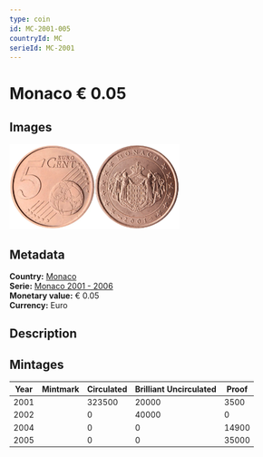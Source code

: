 ```yaml
---
type: coin
id: MC-2001-005
countryId: MC
serieId: MC-2001
---
```


# Monaco € 0.05

## Images

<img src="../../../Images/common-2002-005.webp" height="150" alt="Front image"><img src="Images/monaco-2001-005.webp" height="150" alt="Back image">

## Metadata

**Country:** [Monaco](../index.md)\
**Serie:** [Monaco 2001 - 2006](index.md)\
**Monetary value:** € 0.05\
**Currency:** Euro

## Description

## Mintages

| Year | Mintmark | Circulated | Brilliant Uncirculated | Proof |
| ---- | -------- | ---------- | ---------------------- | ----- |
| 2001 |          | 323500     | 20000                  | 3500  |
| 2002 |          | 0          | 40000                  | 0     |
| 2004 |          | 0          | 0                      | 14900 |
| 2005 |          | 0          | 0                      | 35000 |
